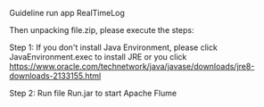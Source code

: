 Guideline run app RealTimeLog

Then unpacking file.zip, please execute the steps:     

Step 1: If you don't install Java Environment, please click JavaEnvironment.exec to install JRE or you click https://www.oracle.com/technetwork/java/javase/downloads/jre8-downloads-2133155.html

Step 2: Run file Run.jar to start Apache Flume 

